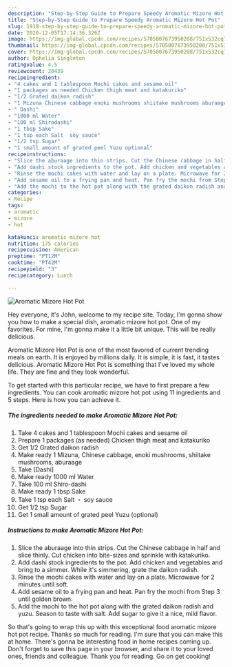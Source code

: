 ```yaml
---
description: "Step-by-Step Guide to Prepare Speedy Aromatic Mizore Hot Pot"
title: "Step-by-Step Guide to Prepare Speedy Aromatic Mizore Hot Pot"
slug: 1918-step-by-step-guide-to-prepare-speedy-aromatic-mizore-hot-pot
date: 2020-12-05T17:14:36.326Z
image: https://img-global.cpcdn.com/recipes/5705807673950208/751x532cq70/aromatic-mizore-hot-pot-recipe-main-photo.jpg
thumbnail: https://img-global.cpcdn.com/recipes/5705807673950208/751x532cq70/aromatic-mizore-hot-pot-recipe-main-photo.jpg
cover: https://img-global.cpcdn.com/recipes/5705807673950208/751x532cq70/aromatic-mizore-hot-pot-recipe-main-photo.jpg
author: Ophelia Singleton
ratingvalue: 4.5
reviewcount: 20439
recipeingredient:
- "4 cakes and 1 tablespoon Mochi cakes and sesame oil"
- "1 packages as needed Chicken thigh meat and katakuriko"
- "1/2 Grated daikon radish"
- "1 Mizuna Chinese cabbage enoki mushrooms shiitake mushrooms aburaage"
- " Dashi"
- "1000 ml Water"
- "100 ml Shirodashi"
- "1 tbsp Sake"
- "1 tsp each Salt  soy sauce"
- "1/2 tsp Sugar"
- "1 small amount of grated peel Yuzu optional"
recipeinstructions:
- "Slice the aburaage into thin strips. Cut the Chinese cabbage in half and slice thinly. Cut chicken into bite-sizes and sprinkle with katakuriko."
- "Add dashi stock ingredients to the pot. Add chicken and vegetables and bring to a simmer. While it&#39;s simmering, grate the daikon radish."
- "Rinse the mochi cakes with water and lay on a plate. Microwave for 2 minutes until soft."
- "Add sesame oil to a frying pan and heat. Pan fry the mochi from Step 3 until golden brown."
- "Add the mochi to the hot pot along with the grated daikon radish and yuzu. Season to taste with salt. Add sugar to give it a nice, mild flavor."
categories:
- Recipe
tags:
- aromatic
- mizore
- hot

katakunci: aromatic mizore hot 
nutrition: 175 calories
recipecuisine: American
preptime: "PT12M"
cooktime: "PT42M"
recipeyield: "3"
recipecategory: Lunch

---
```



![Aromatic Mizore Hot Pot](https://img-global.cpcdn.com/recipes/5705807673950208/751x532cq70/aromatic-mizore-hot-pot-recipe-main-photo.jpg)

Hey everyone, it's John, welcome to my recipe site. Today, I'm gonna show you how to make a special dish, aromatic mizore hot pot. One of my favorites. For mine, I'm gonna make it a little bit unique. This will be really delicious.

Aromatic Mizore Hot Pot is one of the most favored of current trending meals on earth. It is enjoyed by millions daily. It is simple, it is fast, it tastes delicious. Aromatic Mizore Hot Pot is something that I've loved my whole life. They are fine and they look wonderful.




To get started with this particular recipe, we have to first prepare a few ingredients. You can cook aromatic mizore hot pot using 11 ingredients and 5 steps. Here is how you can achieve it.

<!--inarticleads1-->

##### The ingredients needed to make Aromatic Mizore Hot Pot:

1. Take 4 cakes and 1 tablespoon Mochi cakes and sesame oil
1. Prepare 1 packages (as needed) Chicken thigh meat and katakuriko
1. Get 1/2 Grated daikon radish
1. Make ready 1 Mizuna, Chinese cabbage, enoki mushrooms, shiitake mushrooms, aburaage
1. Take  [Dashi]
1. Make ready 1000 ml Water
1. Take 100 ml Shiro-dashi
1. Make ready 1 tbsp Sake
1. Take 1 tsp each Salt ・ soy sauce
1. Get 1/2 tsp Sugar
1. Get 1 small amount of grated peel Yuzu (optional)




<!--inarticleads2-->

##### Instructions to make Aromatic Mizore Hot Pot:

1. Slice the aburaage into thin strips. Cut the Chinese cabbage in half and slice thinly. Cut chicken into bite-sizes and sprinkle with katakuriko.
1. Add dashi stock ingredients to the pot. Add chicken and vegetables and bring to a simmer. While it&#39;s simmering, grate the daikon radish.
1. Rinse the mochi cakes with water and lay on a plate. Microwave for 2 minutes until soft.
1. Add sesame oil to a frying pan and heat. Pan fry the mochi from Step 3 until golden brown.
1. Add the mochi to the hot pot along with the grated daikon radish and yuzu. Season to taste with salt. Add sugar to give it a nice, mild flavor.




So that's going to wrap this up with this exceptional food aromatic mizore hot pot recipe. Thanks so much for reading. I'm sure that you can make this at home. There's gonna be interesting food in home recipes coming up. Don't forget to save this page in your browser, and share it to your loved ones, friends and colleague. Thank you for reading. Go on get cooking!
